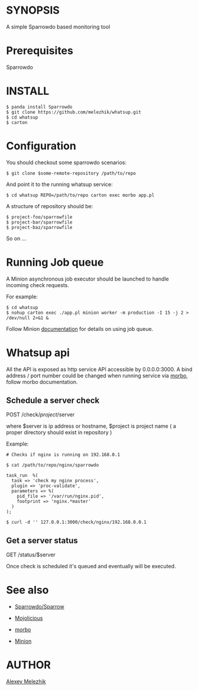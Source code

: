 # SYNOPSIS

A simple Sparrowdo based monitoring tool

# Prerequisites

Sparrowdo


# INSTALL

    $ panda install Sparrowdo
    $ git clone https://github.com/melezhik/whatsup.git
    $ cd whatsup
    $ carton


# Configuration

You should checkout some sparrowdo scenarios:


    $ git clone $some-remote-repository /path/to/repo

And point it to the running whatsup service:

    $ cd whatsup REPO=/path/to/repo carton exec morbo app.pl

A structure of  repository should be:

    $ project-foo/sparrowfile
    $ project-bar/sparrowfile
    $ project-baz/sparrowfile

So on ...


# Running Job queue

A Minion asynchronous job executor should be launched to handle incoming check requests.

For example:

    $ cd whatsup 
    $ nohup carton exec ./app.pl minion worker -m production -I 15 -j 2 > /dev/null 2>&1 &

Follow Minion [documentation](https://metacpan.org/pod/Minion) for details on using job queue.

# Whatsup api

All the API is exposed as http service API accessible by 0.0.0.0:3000. A bind address / port number could be changed
when running service via [morbo](https://metacpan.org/pod/distribution/Mojolicious/script/morbo), follow morbo documentation.


## Schedule a server check

POST /check/$project/$server

where $server is ip address or hostname, $project is project name ( a proper directory should exist in repository )  

Example:

    # Checks if nginx is running on 192.168.0.1

    $ cat /path/to/repo/nginx/sparrowdo

    task_run  %(
      task => 'check my nginx process',
      plugin => 'proc-validate',
      parameters => %(
        pid_file => '/var/run/nginx.pid',
        footprint => 'nginx.*master'
      )
    );
    
    $ curl -d '' 127.0.0.1:3000/check/nginx/192.168.0.0.1


## Get a server status

GET /status/$server

Once check is scheduled it's queued and eventually will be executed.


# See also

* [Sparrowdo/Sparrow](https://sparrowhub.org)

* [Mojolicious](http://mojolicio.us)

* [morbo](https://metacpan.org/pod/distribution/Mojolicious/script/morbo)

* [Minion](https://metacpan.org/pod/Minion)

# AUTHOR

[Alexey Melezhik](mailto:melezhik@gmail.com)




